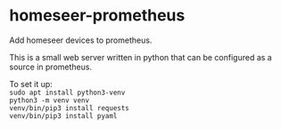# homeseer-prometheus
Add homeseer devices to prometheus.

This is a small web server written in python that can be configured as a source in prometheus.

To set it up:  
`sudo apt install python3-venv`  
`python3 -m venv venv`  
`venv/bin/pip3 install requests`  
`venv/bin/pip3 install pyaml `  
